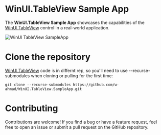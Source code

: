 # WinUI.TableView Sample App

The **WinUI.TableView Sample App** showcases the capabilities of the [WinUI.TableView](https://github.com/w-ahmad/WinUI.TableView) control in a real-world application.

![WinUI TableView SampleApp](https://github.com/w-ahmad/WinUI.TableView.SampleApp/blob/main/WinUI.TableView%20SampleApp.gif)

# Clone the repository
[WinUI.TableView](https://github.com/w-ahmad/WinUI.TableView) code is in differnt rep, so you'll need to use --recurse-submodules when cloning or pulling for the first time:
```
git clone --recurse-submodules https://github.com/w-ahmad/WinUI.TableView.SampleApp.git
```

# Contributing

Contributions are welcome! If you find a bug or have a feature request, feel free to open an issue or submit a pull request on the GitHub repository.
